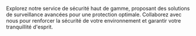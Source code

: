 ---
---

Explorez notre service de sécurité haut de gamme, proposant des solutions de surveillance avancées pour une protection optimale. Collaborez avec nous pour renforcer la sécurité de votre environnement et garantir votre tranquillité d'esprit.
